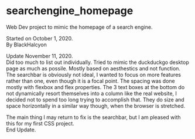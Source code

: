# searchengine_homepage
Web Dev project to mimic the homepage of a search engine.

Started on October 1, 2020.  
By BlackHalcyon

Update November 11, 2020.  
Did too much to list out individually.  Tried to mimic the duckduckgo desktop page as much as possile.  Mostly based on aesthestics and not function.  The searchbar is obviously not ideal, I wanted to focus on more features rather than one, even though it is a focal point.  The spacing was done mostly with flexbox and flex properties.  The 3 text boxes at the bottom do not dynamically resort themselves into a column like the real website, I decided not to spend too long trying to accomplish that.  They do size and space horizontally in a similar way though, when the browser is stretched.  

The main thing I may return to fix is the searchbar, but I am pleased with this for my first CSS project.  
End Update.



